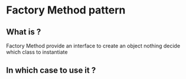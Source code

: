 # Factory Method pattern 

## What is ?
Factory Method provide an interface to create an object nothing decide which class to instantiate


## In which case to use it ?